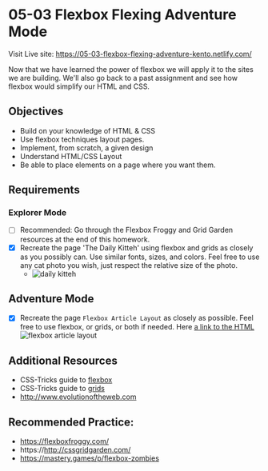 # 05-03 Flexbox Flexing Adventure Mode

Visit Live site: https://05-03-flexbox-flexing-adventure-kento.netlify.com/

Now that we have learned the power of flexbox we will apply it to the sites we
are building. We'll also go back to a past assignment and see how flexbox would
simplify our HTML and CSS.

## Objectives

- Build on your knowledge of HTML & CSS
- Use flexbox techniques layout pages.
- Implement, from scratch, a given design
- Understand HTML/CSS Layout
- Be able to place elements on a page where you want them.

## Requirements

### Explorer Mode

- [ ] Recommended: Go through the Flexbox Froggy and Grid Garden resources at the end of this homework.
- [x] Recreate the page 'The Daily Kitteh' using flexbox and grids as closely as you possibly can. Use similar fonts, sizes, and colors. Feel free to use any cat photo you wish, just respect the relative size of the photo.
  - ![daily kitteh](https://raw.githubusercontent.com/suncoast-devs/handbook/a2f0c05d3914a8f16611da03a18dbe92cd821a92/curriculum/fundamentals/modules/html-css/lessons/css-layout/assignments/assets/daily-kitteh.png)

## Adventure Mode

- [x] Recreate the page `Flexbox Article Layout` as closely as possible. Feel free to use flexbox, or grids, or both if needed. Here [a link to the HTML](https://gist.github.com/gstark/67f00631b3efe6145d34f9bfdf082637)
      ![flexbox article layout](https://raw.githubusercontent.com/suncoast-devs/handbook/a2f0c05d3914a8f16611da03a18dbe92cd821a92/curriculum/fundamentals/modules/html-css/lessons/css-layout/assignments/assets/flexbox-article-layout.png)

## Additional Resources

- CSS-Tricks guide to
  [flexbox](https://css-tricks.com/snippets/css/a-guide-to-flexbox/)
- CSS-Tricks guide to
  [grids](https://css-tricks.com/snippets/css/complete-guide-grid/)
- http://www.evolutionoftheweb.com

## Recommended Practice:

- https://flexboxfroggy.com/
- https://http://cssgridgarden.com/
- https://mastery.games/p/flexbox-zombies
